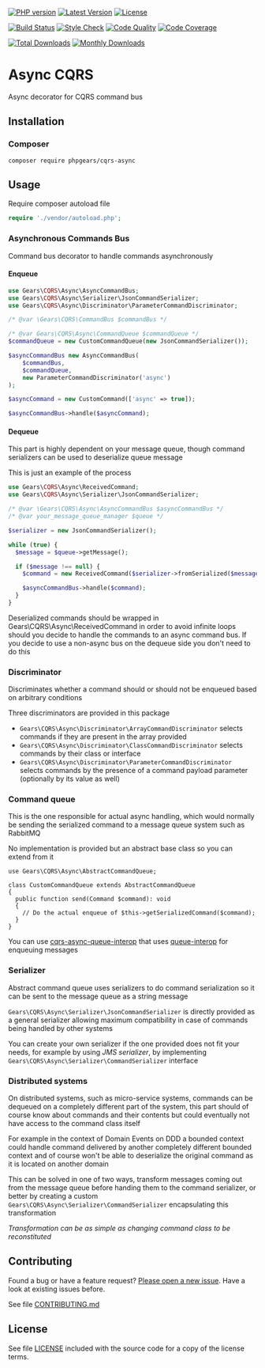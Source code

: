 [![PHP version](https://img.shields.io/badge/PHP-%3E%3D7.1-8892BF.svg?style=flat-square)](http://php.net)
[![Latest Version](https://img.shields.io/packagist/v/phpgears/cqrs-async.svg?style=flat-square)](https://packagist.org/packages/phpgears/cqrs-async)
[![License](https://img.shields.io/github/license/phpgears/cqrs-async.svg?style=flat-square)](https://github.com/phpgears/cqrs-async/blob/master/LICENSE)

[![Build Status](https://img.shields.io/travis/phpgears/cqrs-async.svg?style=flat-square)](https://travis-ci.org/phpgears/cqrs-async)
[![Style Check](https://styleci.io/repos/150497403/shield)](https://styleci.io/repos/150497403)
[![Code Quality](https://img.shields.io/scrutinizer/g/phpgears/cqrs-async.svg?style=flat-square)](https://scrutinizer-ci.com/g/phpgears/cqrs-async)
[![Code Coverage](https://img.shields.io/coveralls/phpgears/cqrs-async.svg?style=flat-square)](https://coveralls.io/github/phpgears/cqrs-async)

[![Total Downloads](https://img.shields.io/packagist/dt/phpgears/cqrs-async.svg?style=flat-square)](https://packagist.org/packages/phpgears/cqrs-async/stats)
[![Monthly Downloads](https://img.shields.io/packagist/dm/phpgears/cqrs-async.svg?style=flat-square)](https://packagist.org/packages/phpgears/cqrs-async/stats)

# Async CQRS

Async decorator for CQRS command bus

## Installation

### Composer

```
composer require phpgears/cqrs-async
```

## Usage

Require composer autoload file

```php
require './vendor/autoload.php';
```

### Asynchronous Commands Bus

Command bus decorator to handle commands asynchronously

#### Enqueue

```php
use Gears\CQRS\Async\AsyncCommandBus;
use Gears\CQRS\Async\Serializer\JsonCommandSerializer;
use Gears\CQRS\Async\Discriminator\ParameterCommandDiscriminator;

/* @var \Gears\CQRS\CommandBus $commandBus */

/* @var Gears\CQRS\Async\CommandQueue $commandQueue */
$commandQueue = new CustomCommandQueue(new JsonCommandSerializer());

$asyncCommandBus new AsyncCommandBus(
    $commandBus,
    $commandQueue,
    new ParameterCommandDiscriminator('async')
);

$asyncCommand = new CustomCommand(['async' => true]);

$asyncCommandBus->handle($asyncCommand);
```

#### Dequeue

This part is highly dependent on your message queue, though command serializers can be used to deserialize queue message

This is just an example of the process

```php
use Gears\CQRS\Async\ReceivedCommand;
use Gears\CQRS\Async\Serializer\JsonCommandSerializer;

/* @var \Gears\CQRS\Async\AsyncCommandBus $asyncCommandBus */
/* @var your_message_queue_manager $queue */

$serializer = new JsonCommandSerializer();

while (true) {
  $message = $queue->getMessage();

  if ($message !== null) {
    $command = new ReceivedCommand($serializer->fromSerialized($message));

    $asyncCommandBus->handle($command);
  }
}
```

Deserialized commands should be wrapped in Gears\CQRS\Async\ReceivedCommand in order to avoid infinite loops should you decide to handle the commands to an async command bus. If you decide to use a non-async bus on the dequeue side you don't need to do this

### Discriminator

Discriminates whether a command should or should not be enqueued based on arbitrary conditions

Three discriminators are provided in this package

* `Gears\CQRS\Async\Discriminator\ArrayCommandDiscriminator` selects commands if they are present in the array provided
* `Gears\CQRS\Async\Discriminator\ClassCommandDiscriminator` selects commands by their class or interface
 * `Gears\CQRS\Async\Discriminator\ParameterCommandDiscriminator` selects commands by the presence of a command payload parameter (optionally by its value as well)

### Command queue

This is the one responsible for actual async handling, which would normally be sending the serialized command to a message queue system such as RabbitMQ

No implementation is provided but an abstract base class so you can extend from it



```
use Gears\CQRS\Async\AbstractCommandQueue;

class CustomCommandQueue extends AbstractCommandQueue
{
  public function send(Command $command): void
  {
    // Do the actual enqueue of $this->getSerializedCommand($command);
  }
}
```

You can use [cqrs-async-queue-interop](https://github.com/phpgears/cqrs-async-queue-interop) that uses [queue-interop](https://github.com/queue-interop/queue-interop) for enqueuing messages

### Serializer

Abstract command queue uses serializers to do command serialization so it can be sent to the message queue as a string message

`Gears\CQRS\Async\Serializer\JsonCommandSerializer` is directly provided as a general serializer allowing maximum compatibility in case of commands being handled by other systems

You can create your own serializer if the one provided does not fit your needs, for example by using _JMS serializer_, by implementing `Gears\CQRS\Async\Serializer\CommandSerializer` interface

### Distributed systems

On distributed systems, such as micro-service systems, commands can be dequeued on a completely different part of the system, this part should of course know about commands and their contents but could eventually not have access to the command class itself

For example in the context of Domain Events on DDD a bounded context could handle command delivered by another completely different bounded context and of course won't be able to deserialize the original command as it is located on another domain

This can be solved in one of two ways, transform messages coming out from the message queue before handing them to the command serializer, or better by creating a custom `Gears\CQRS\Async\Serializer\CommandSerializer` encapsulating this transformation

_Transformation can be as simple as changing command class to be reconstituted_

## Contributing

Found a bug or have a feature request? [Please open a new issue](https://github.com/phpgears/cqrs-async/issues). Have a look at existing issues before.

See file [CONTRIBUTING.md](https://github.com/phpgears/cqrs-async/blob/master/CONTRIBUTING.md)

## License

See file [LICENSE](https://github.com/phpgears/cqrs-async/blob/master/LICENSE) included with the source code for a copy of the license terms.
